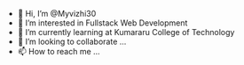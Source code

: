 - 👋 Hi, I’m @Myvizhi30
- 👀 I’m interested in Fullstack Web Development
- 🌱 I’m currently learning at Kumararu College of Technology
- 💞️ I’m looking to collaborate ...
- 📫 How to reach me ...

<!---
Myvizhi30/Myvizhi30 is a ✨ special ✨ repository because its `README.md` (this file) appears on your GitHub profile.
You can click the Preview link to take a look at your changes.
--->
